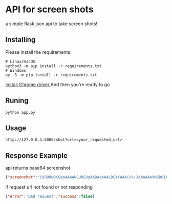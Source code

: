 # API for screen shots
a simple flask json api to take screen shots!
## Installing
Please install the requirements:
```
# Linux/macOS
python3 -m pip install -r requirements.txt
# Windows
py -3 -m pip install -r requirements.txt
```
[Install Chrome driver ](https://chromedriver.chromium.org/home)
And then you're ready to go
## Runing 
```
python app.py
```
## Usage
``http://127.0.0.1:5000/shot?url=<your_requested_url>``
## Response Example 
api returns base64 screenshot 
```json
{"screenshot":"iVBORw0KGgoAAAANSUhEUgAABAoAAALDCAYAAACck+JqAAAAAXNSR0IArs4c6QAAIABJREFUeJzs3Xl8VOW9x/HvObNmTwgQdhGUTdTivoJLlbphKy61vd1v69ZW26q9tda21m4WrVqpVbvZe+tCcUOrRcSCC4oiKKIIaJQ9EJKQZTL7OfcP4JRAkjmTzGQmyef9evmqTJ","success":true}
```
if request url not found or not responding
```json
{"error":"Bad request","success":false}
```